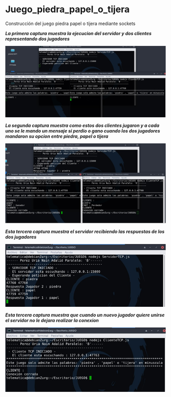 # Juego_piedra_papel_o_tijera
Construcción del juego piedra papel o tijera mediante sockets

**_La primera captura muestra la ejecucion del servidor y dos clientes representando dos jugadores_**

<p align="center">
  <img src= "capturasGame/inicio_de_ejecucion.jpg">
</p>

**_La segunda captura muestra como estos dos clientes jugaron y a cada uno se le mando un mensaje si perdio o gano cuando los dos jugadores mandaron su opcion entre piedra, papel o tijera_**

<p align="center">
  <img src= "capturasGame/dos_jugadores.jpg">
</p>

**_Esta tercera captura muestra el servidor recibiendo las respuestas de los dos jugadores_**

<p align="center">
  <img src= "capturasGame/respuestas_vistas_Servidor.jpg">
</p>

**_Esta tercera captura muestra que cuando un nuevo jugador quiere unirse el servidor no le dejara realizar la conexion_**

<p align="center">
  <img src= "capturasGame/ingresando_tercer_jugador.jpg">
</p>

